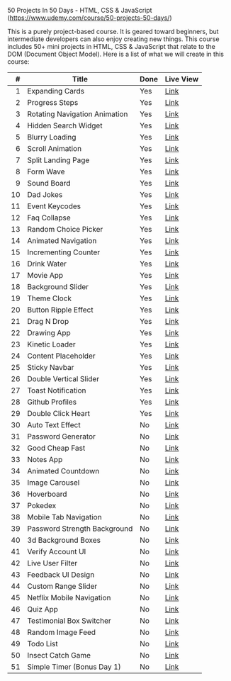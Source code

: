 50 Projects In 50 Days - HTML, CSS & JavaScript (https://www.udemy.com/course/50-projects-50-days/)

This is a purely project-based course. It is geared toward beginners, but intermediate developers can also enjoy creating new things. This course includes 50+ mini projects in HTML, CSS & JavaScript that relate to the DOM (Document Object Model). Here is a list of what we will create in this course:

|   # | Title                         | Done | Live View |
| --: | ----------------------------- | ---- | --------- |
|   1 | Expanding Cards               | Yes  | [Link]()  |
|   2 | Progress Steps                | Yes  | [Link]()  |
|   3 | Rotating Navigation Animation | Yes  | [Link]()  |
|   4 | Hidden Search Widget          | Yes  | [Link]()  |
|   5 | Blurry Loading                | Yes  | [Link]()  |
|   6 | Scroll Animation              | Yes  | [Link]()  |
|   7 | Split Landing Page            | Yes  | [Link]()  |
|   8 | Form Wave                     | Yes  | [Link]()  |
|   9 | Sound Board                   | Yes  | [Link]()  |
|  10 | Dad Jokes                     | Yes  | [Link]()  |
|  11 | Event Keycodes                | Yes  | [Link]()  |
|  12 | Faq Collapse                  | Yes  | [Link]()  |
|  13 | Random Choice Picker          | Yes  | [Link]()  |
|  14 | Animated Navigation           | Yes  | [Link]()  |
|  15 | Incrementing Counter          | Yes  | [Link]()  |
|  16 | Drink Water                   | Yes  | [Link]()  |
|  17 | Movie App                     | Yes  | [Link]()  |
|  18 | Background Slider             | Yes  | [Link]()  |
|  19 | Theme Clock                   | Yes  | [Link]()  |
|  20 | Button Ripple Effect          | Yes  | [Link]()  |
|  21 | Drag N Drop                   | Yes  | [Link]()  |
|  22 | Drawing App                   | Yes  | [Link]()  |
|  23 | Kinetic Loader                | Yes  | [Link]()  |
|  24 | Content Placeholder           | Yes  | [Link]()  |
|  25 | Sticky Navbar                 | Yes  | [Link]()  |
|  26 | Double Vertical Slider        | Yes  | [Link]()  |
|  27 | Toast Notification            | Yes  | [Link]()  |
|  28 | Github Profiles               | Yes  | [Link]()  |
|  29 | Double Click Heart            | Yes  | [Link]()  |
|  30 | Auto Text Effect              | No   | [Link]()  |
|  31 | Password Generator            | No   | [Link]()  |
|  32 | Good Cheap Fast               | No   | [Link]()  |
|  33 | Notes App                     | No   | [Link]()  |
|  34 | Animated Countdown            | No   | [Link]()  |
|  35 | Image Carousel                | No   | [Link]()  |
|  36 | Hoverboard                    | No   | [Link]()  |
|  37 | Pokedex                       | No   | [Link]()  |
|  38 | Mobile Tab Navigation         | No   | [Link]()  |
|  39 | Password Strength Background  | No   | [Link]()  |
|  40 | 3d Background Boxes           | No   | [Link]()  |
|  41 | Verify Account UI             | No   | [Link]()  |
|  42 | Live User Filter              | No   | [Link]()  |
|  43 | Feedback UI Design            | No   | [Link]()  |
|  44 | Custom Range Slider           | No   | [Link]()  |
|  45 | Netflix Mobile Navigation     | No   | [Link]()  |
|  46 | Quiz App                      | No   | [Link]()  |
|  47 | Testimonial Box Switcher      | No   | [Link]()  |
|  48 | Random Image Feed             | No   | [Link]()  |
|  49 | Todo List                     | No   | [Link]()  |
|  50 | Insect Catch Game             | No   | [Link]()  |
|  51 | Simple Timer (Bonus Day 1)    | No   | [Link]()  |

